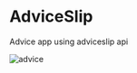 # AdviceSlip

Advice app using adviceslip api

![advice](https://user-images.githubusercontent.com/109814285/212426600-6d5a1579-8566-4dcb-a94f-b38e64172601.JPG)
